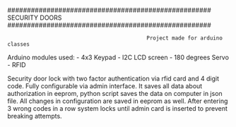 ####################################################     SECURITY DOORS    ####################################################

                                                Project made for arduino classes
                            
Arduino modules used:
    - 4x3 Keypad
    - I2C LCD screen
    - 180 degrees Servo
    - RFID
    

Security door lock with two factor authentication via rfid card and 4 digit code. Fully configurable via admin interface. 
It saves all data about authorization in eeprom, python script saves the data on computer in json file.
All changes in configuration are saved in eeprom as well. After entering 3 wrong codes in a row system locks 
until admin card is inserted to prevent breaking attempts.
